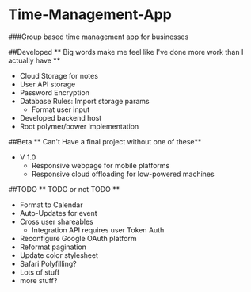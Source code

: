 # Time-Management-App
  ###Group based time management app for businesses

##Developed
    ** Big words make me feel like I've done more work than I actually have **
- Cloud Storage for notes
- User API storage
- Password Encryption
- Database Rules: Import storage params
  * Format user input
- Developed backend host
- Root polymer/bower implementation

##Beta
    ** Can't Have a final project without one of these**
* V 1.0
  - Responsive webpage for mobile platforms
  - Responsive cloud offloading for low-powered machines

##TODO
    ** TODO or not TODO ** 
- Format to Calendar
- Auto-Updates for event
- Cross user shareables
  * Integration API requires user Token Auth
- Reconfigure Google OAuth platform
- Reformat pagination
- Update color stylesheet
- Safari Polyfilling? 
- Lots of stuff
- more stuff?


